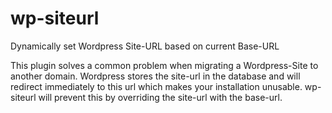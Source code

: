# wp-siteurl

Dynamically set Wordpress Site-URL based on current Base-URL

This plugin solves a common problem when migrating a Wordpress-Site to another domain.
Wordpress stores the site-url in the database and will redirect immediately to this url which makes your installation unusable.
wp-siteurl will prevent this by overriding the site-url with the base-url.
